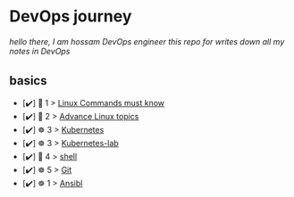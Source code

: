 # DevOps journey

###### hello there, I am hossam DevOps engineer   this repo for writes down all my notes in DevOps 

## basics

- [✔️] 🐧  1  > [Linux Commands must know](linux/LinuxCommands.md)
- [✔️] 🐧  2  > [ Advance Linux topics ](linux/advance_linux.md)
- [✔️] ☸️  3  > [Kubernetes](linux/kubernetes.md)
- [✔️] ☸️  3  > [Kubernetes-lab](linux/kubernetes-labe.md)
- [✔️] 🐧  4  > [shell](https://github.com/kodekloudhub/shell-scripting-for-beginners-course)
- [✔️] ☸️  5  > [Git](linux/git.md)
- [✔️] ☸️  1  > [Ansibl](linux/ansible.md)

